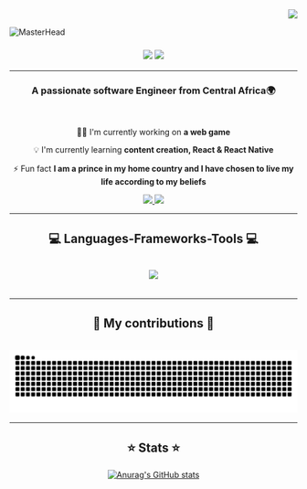 <img align="right" src="https://visitor-badge.laobi.icu/badge?page_id=Christ-Yvan.Christ-Yvan" /> 

<br/>

![MasterHead](https://i.imghippo.com/files/IMskk1723151867.gif)
<h3 align="center">
  <img src="https://readme-typing-svg.herokuapp.com/?font=Righteous&size=50&center=true&vCenter=true&width=1000&height=90&duration=4000&lines=Hi+There!;+I'm+Christ+Code!;+I'm+a+problem+solver" /> 
  <img src="https://media.giphy.com/media/hvRJCLFzcasrR4ia7z/giphy.gif" width="100px" /> 
</h3>
<hr />
<h3 align="center">A passionate software Engineer from Central Africa🌍</h3>
<br/>
<div align="center">
  
  🤜🏿 I'm currently working on **a web game**
  
  💡  I'm currently learning **content creation, React & React Native**
  
  ⚡ Fun fact **I am a prince in my home country and I have chosen to live my life according to my beliefs**
</div>

<div align="center">
  <a href="https://linkedin.com/in/christ-yvan-kemajou" target="_blank">
    <img src="https://img.shields.io/badge/LinkedIn-0077B5?style=for-the-badge&logo=linkedin&logoColor=white" /> 
  </a>
  <a href="https://www.freecodecamp.org/Christ_Yvan" target="_blank">
    <img src="https://img.shields.io/badge/Freecodecamp-%23160.svg?&style=for-the-badge&logo=freecodecamp&logoColor=white"  /> 
  </a>
  
</div>

<hr />

<h2 align="center"> 💻 Languages-Frameworks-Tools 💻 </h2>
<br/>
<div align="center">
  <a href="https://skillicons.dev">
    <img src="https://skillicons.dev/icons?i=github,git,python,javascript,react,html,css,vscode,linkedin,pr" />
    
  </a>
</div>

<br/>

<hr/>

<h2 align="center"> 🚀  My contributions  🚀 </h2>
<br/>
<div align="center">
   <img alt="snake eating my contribution" src="https://raw.githubusercontent.com/taozhi8833998/taozhi8833998/output/github-contribution-grid-snake-dark.svg" />
</div>

<hr />
<h2 align="center"> ⭐ Stats ⭐ </h2>
<div align="center">

[![Anurag's GitHub stats](https://github-readme-stats.vercel.app/api?username=Christ-Yvan&count_private=true&show_icons=true&theme=merko&hide_rank=false)](https://github.com/Christ-Yvan/github-readme-stats)
  
</div>



<!--
**Neutron-Harper/Neutron-Harper** is a ✨ _special_ ✨ repository because its `README.md` (this file) appears on your GitHub profile.

Here are some ideas to get you started:

- 🔭 I’m currently working on ...
- 🌱 I’m currently learning ...
- 👯 I’m looking to collaborate on ...
- 🤔 I’m looking for help with ...
- 💬 Ask me about ...
- 📫 How to reach me: ...
- 😄 Pronouns: ...
- ⚡ Fun fact: ...
-->
